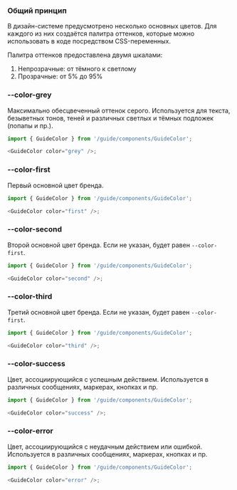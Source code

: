 ### Общий принцип

В дизайн-системе предусмотрено несколько основных цветов. Для каждого из них создаётся палитра оттенков, которые можно использовать в коде посредством CSS-переменных.

Палитра оттенков предоставлена двумя шкалами:

1. Непрозрачные: от тёмного к светлому
2. Прозрачные: от 5% до 95%

### --color-grey

Максимально обесцвеченный оттенок серого. Используется для текста, безыветных тонов, теней и различных светлых и тёмных подложек (попапы и пр.).

```js
import { GuideColor } from '/guide/components/GuideColor';

<GuideColor color="grey" />;
```

### --color-first

Первый основной цвет бренда.

```js
import { GuideColor } from '/guide/components/GuideColor';

<GuideColor color="first" />;
```

### --color-second

Второй основной цвет бренда. Если не указан, будет равен `--color-first`.

```js
import { GuideColor } from '/guide/components/GuideColor';

<GuideColor color="second" />;
```

### --color-third

Третий основной цвет бренда. Если не указан, будет равен `--color-first`.

```js
import { GuideColor } from '/guide/components/GuideColor';

<GuideColor color="third" />;
```

### --color-success

Цвет, ассоциирующийся с успешным действием. Используется в различных сообщениях, маркерах, кнопках и пр.

```js
import { GuideColor } from '/guide/components/GuideColor';

<GuideColor color="success" />;
```

### --color-error

Цвет, ассоциирующийся с неудачным действием или ошибкой. Используется в различных сообщениях, маркерах, кнопках и пр.

```js
import { GuideColor } from '/guide/components/GuideColor';

<GuideColor color="error" />;
```
